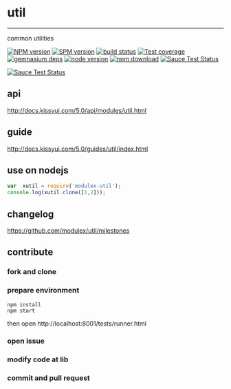 # util
---

common utilities

[![NPM version][npm-image]][npm-url]
[![SPM version](http://spmjs.io/badge/modulex-util)](http://spmjs.io/package/modulex-util)
[![build status][travis-image]][travis-url]
[![Test coverage][coveralls-image]][coveralls-url]
[![gemnasium deps][gemnasium-image]][gemnasium-url]
[![node version][node-image]][node-url]
[![npm download][download-image]][download-url]
[![Sauce Test Status](https://saucelabs.com/buildstatus/modulex-util)](https://saucelabs.com/u/modulex-util)

[![Sauce Test Status](https://saucelabs.com/browser-matrix/modulex-util.svg)](https://saucelabs.com/u/modulex-util)


[npm-image]: http://img.shields.io/npm/v/modulex-util.svg?style=flat-square
[npm-url]: http://npmjs.org/package/modulex-util
[travis-image]: https://img.shields.io/travis/modulex/util.svg?style=flat-square
[travis-url]: https://travis-ci.org/modulex/util
[coveralls-image]: https://img.shields.io/coveralls/modulex/util.svg?style=flat-square
[coveralls-url]: https://coveralls.io/r/modulex/util?branch=master
[gemnasium-image]: http://img.shields.io/gemnasium/modulex/util.svg?style=flat-square
[gemnasium-url]: https://gemnasium.com/modulex/util
[node-image]: https://img.shields.io/badge/node.js-%3E=_0.10-green.svg?style=flat-square
[node-url]: http://nodejs.org/download/
[download-image]: https://img.shields.io/npm/dm/modulex-util.svg?style=flat-square
[download-url]: https://npmjs.org/package/modulex-util

## api

http://docs.kissyui.com/5.0/api/modules/util.html

## guide

http://docs.kissyui.com/5.0/guides/util/index.html

## use on nodejs

``` javascript
var  xutil = require('modulex-util');
console.log(xutil.clone([1,2]));
```

## changelog

https://github.com/modulex/util/milestones

## contribute

### fork and clone

### prepare environment
```
npm install
npm start
```

then open http://localhost:8001/tests/runner.html

### open issue

### modify code at lib

### commit and pull request